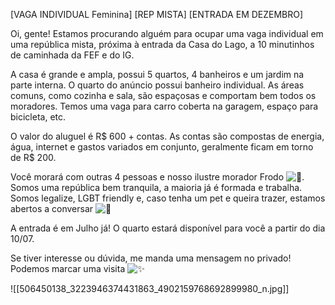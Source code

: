 [VAGA INDIVIDUAL Feminina] [REP MISTA] [ENTRADA EM DEZEMBRO]

Oi, gente! Estamos procurando alguém para ocupar uma vaga individual em uma república mista, próxima à entrada da Casa do Lago, a 10 minutinhos de caminhada da FEF e do IG.

A casa é grande e ampla, possui 5 quartos, 4 banheiros e um jardim na parte interna. O quarto do anúncio possui banheiro individual. As áreas comuns, como cozinha e sala, são espaçosas e comportam bem todos os moradores. Temos uma vaga para carro coberta na garagem, espaço para bicicleta, etc.

O valor do aluguel é R$ 600 + contas. As contas são compostas de energia, água, internet e gastos variados em conjunto, geralmente ficam em torno de R$ 200.

Você morará com outras 4 pessoas e nosso ilustre morador Frodo ![🐶](https://static.xx.fbcdn.net/images/emoji.php/v9/t2f/1/16/1f436.png). Somos uma república bem tranquila, a maioria já é formada e trabalha. Somos legalize, LGBT friendly e, caso tenha um pet e queira trazer, estamos abertos a conversar ![🙂](https://static.xx.fbcdn.net/images/emoji.php/v9/t4c/1/16/1f642.png)

A entrada é em Julho já! O quarto estará disponível para você a partir do dia 10/07.

Se tiver interesse ou dúvida, me manda uma mensagem no privado! Podemos marcar uma visita ![✨](https://static.xx.fbcdn.net/images/emoji.php/v9/tf4/1/16/2728.png)

![[506450138_3223946374431863_4902159768692899980_n.jpg]]
